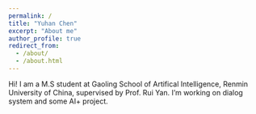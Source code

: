 ```yaml
---
permalink: /
title: "Yuhan Chen"
excerpt: "About me"
author_profile: true
redirect_from: 
  - /about/
  - /about.html
---
```


Hi! I am a M.S student at Gaoling School of Artifical Intelligence, Renmin University of China, supervised by Prof. Rui Yan. I’m working on dialog system and some AI+ project.


<!--Selected Publications[(Full list)](https://github.com/pages/pages.github.io/publications/) 
------
Hope I have more papers.
-->


